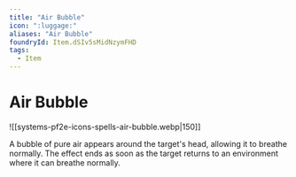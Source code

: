 ```yaml
---
title: "Air Bubble"
icon: ":luggage:"
aliases: "Air Bubble"
foundryId: Item.dSIv5sMidNzymFHD
tags:
  - Item
---
```


# Air Bubble
![[systems-pf2e-icons-spells-air-bubble.webp|150]]

A bubble of pure air appears around the target's head, allowing it to breathe normally. The effect ends as soon as the target returns to an environment where it can breathe normally.

